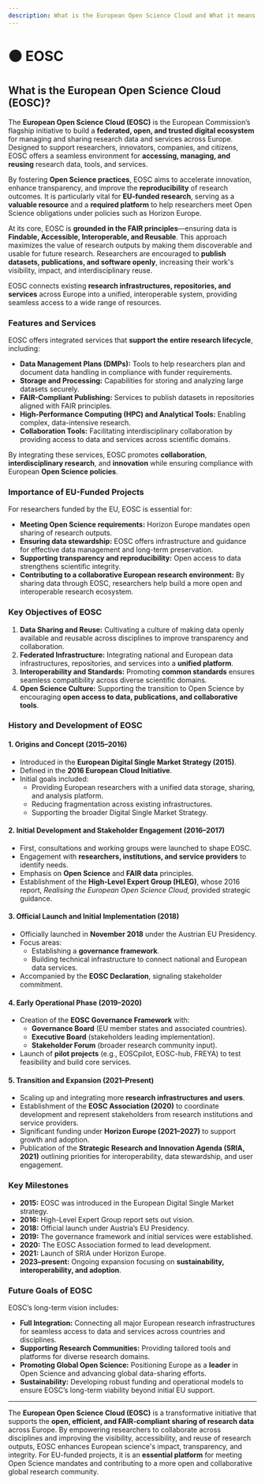```yaml
---
description: What is the European Open Science Cloud and What it means to researchers?
---
```


# 🟠 EOSC

## What is the European Open Science Cloud (EOSC)?

The **European Open Science Cloud (EOSC)** is the European Commission’s flagship initiative to build a **federated, open, and trusted digital ecosystem** for managing and sharing research data and services across Europe. Designed to support researchers, innovators, companies, and citizens, EOSC offers a seamless environment for **accessing, managing, and reusing** research data, tools, and services.

By fostering **Open Science practices**, EOSC aims to accelerate innovation, enhance transparency, and improve the **reproducibility** of research outcomes. It is particularly vital for **EU-funded research**, serving as a **valuable resource** and a **required platform** to help researchers meet Open Science obligations under policies such as Horizon Europe.

At its core, EOSC is **grounded in the FAIR principles**—ensuring data is **Findable, Accessible, Interoperable, and Reusable**. This approach maximizes the value of research outputs by making them discoverable and usable for future research. Researchers are encouraged to **publish datasets, publications, and software openly**, increasing their work's visibility, impact, and interdisciplinary reuse.

EOSC connects existing **research infrastructures, repositories, and services** across Europe into a unified, interoperable system, providing seamless access to a wide range of resources.

### Features and Services

EOSC offers integrated services that **support the entire research lifecycle**, including:

* **Data Management Plans (DMPs):** Tools to help researchers plan and document data handling in compliance with funder requirements.
* **Storage and Processing:** Capabilities for storing and analyzing large datasets securely.
* **FAIR-Compliant Publishing:** Services to publish datasets in repositories aligned with FAIR principles.
* **High-Performance Computing (HPC) and Analytical Tools:** Enabling complex, data-intensive research.
* **Collaboration Tools:** Facilitating interdisciplinary collaboration by providing access to data and services across scientific domains.

By integrating these services, EOSC promotes **collaboration**, **interdisciplinary research**, and **innovation** while ensuring compliance with European **Open Science policies**.

### Importance of EU-Funded Projects

For researchers funded by the EU, EOSC is essential for:

* **Meeting Open Science requirements:** Horizon Europe mandates open sharing of research outputs.
* **Ensuring data stewardship:** EOSC offers infrastructure and guidance for effective data management and long-term preservation.
* **Supporting transparency and reproducibility:** Open access to data strengthens scientific integrity.
* **Contributing to a collaborative European research environment:** By sharing data through EOSC, researchers help build a more open and interoperable research ecosystem.

### Key Objectives of EOSC

1. **Data Sharing and Reuse:** Cultivating a culture of making data openly available and reusable across disciplines to improve transparency and collaboration.
2. **Federated Infrastructure:** Integrating national and European data infrastructures, repositories, and services into a **unified platform**.
3. **Interoperability and Standards:** Promoting **common standards** ensures seamless compatibility across diverse scientific domains.
4. **Open Science Culture:** Supporting the transition to Open Science by encouraging **open access to data, publications, and collaborative tools**.

### History and Development of EOSC

#### 1. Origins and Concept (2015–2016)

* Introduced in the **European Digital Single Market Strategy (2015)**.
* Defined in the **2016 European Cloud Initiative**.
* Initial goals included:
  * Providing European researchers with a unified data storage, sharing, and analysis platform.
  * Reducing fragmentation across existing infrastructures.
  * Supporting the broader Digital Single Market Strategy.

#### 2. Initial Development and Stakeholder Engagement (2016–2017)

* First, consultations and working groups were launched to shape EOSC.
* Engagement with **researchers, institutions, and service providers** to identify needs.
* Emphasis on **Open Science** and **FAIR data** principles.
* Establishment of the **High-Level Expert Group (HLEG)**, whose 2016 report, _Realising the European Open Science Cloud,_ provided strategic guidance.

#### 3. Official Launch and Initial Implementation (2018)

* Officially launched in **November 2018** under the Austrian EU Presidency.
* Focus areas:
  * Establishing a **governance framework**.
  * Building technical infrastructure to connect national and European data services.
* Accompanied by the **EOSC Declaration**, signaling stakeholder commitment.

#### 4. Early Operational Phase (2019–2020)

* Creation of the **EOSC Governance Framework** with:
  * **Governance Board** (EU member states and associated countries).
  * **Executive Board** (stakeholders leading implementation).
  * **Stakeholder Forum** (broader research community input).
* Launch of **pilot projects** (e.g., EOSCpilot, EOSC-hub, FREYA) to test feasibility and build core services.

#### 5. Transition and Expansion (2021–Present)

* Scaling up and integrating more **research infrastructures and users**.
* Establishment of the **EOSC Association (2020)** to coordinate development and represent stakeholders from research institutions and service providers.
* Significant funding under **Horizon Europe (2021–2027)** to support growth and adoption.
* Publication of the **Strategic Research and Innovation Agenda (SRIA, 2021)** outlining priorities for interoperability, data stewardship, and user engagement.

### Key Milestones

* **2015:** EOSC was introduced in the European Digital Single Market strategy.
* **2016:** High-Level Expert Group report sets out vision.
* **2018:** Official launch under Austria’s EU Presidency.
* **2019:** The governance framework and initial services were established.
* **2020:** The EOSC Association formed to lead development.
* **2021:** Launch of SRIA under Horizon Europe.
* **2023–present:** Ongoing expansion focusing on **sustainability, interoperability, and adoption**.

### Future Goals of EOSC

EOSC’s long-term vision includes:

* **Full Integration:** Connecting all major European research infrastructures for seamless access to data and services across countries and disciplines.
* **Supporting Research Communities:** Providing tailored tools and platforms for diverse research domains.
* **Promoting Global Open Science:** Positioning Europe as a **leader** in Open Science and advancing global data-sharing efforts.
* **Sustainability:** Developing robust funding and operational models to ensure EOSC’s long-term viability beyond initial EU support.

***

The **European Open Science Cloud (EOSC)** is a transformative initiative that supports the **open, efficient, and FAIR-compliant sharing of research data** across Europe. By empowering researchers to collaborate across disciplines and improving the visibility, accessibility, and reuse of research outputs, EOSC enhances European science's impact, transparency, and integrity. For EU-funded projects, it is an **essential platform** for meeting Open Science mandates and contributing to a more open and collaborative global research community.


